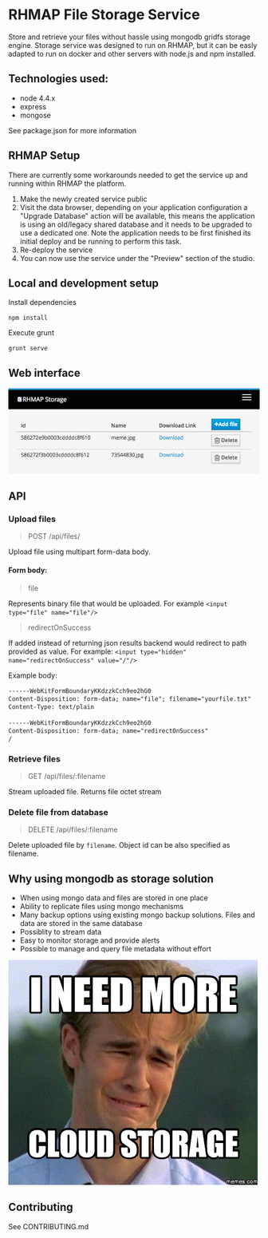 # RHMAP File Storage Service

Store and retrieve your files without hassle using mongodb gridfs storage engine.
Storage service was designed to run on RHMAP, but it can be easly adapted to run on docker and other servers with node.js and npm installed. 

## Technologies used:

- node 4.4.x
- express
- mongose 

See package.json for more information

## RHMAP Setup
There are currently some workarounds needed to get the service up and running within RHMAP the platform. 

1. Make the newly created service public
2. Visit the data browser, depending on your application configuration a "Upgrade Database" action will be available, this means the application is using an old/legacy shared database and it needs to be upgraded to use a dedicated one. Note the application needs to be first finished its initial deploy and be running to perform this task.
3. Re-deploy the service
4. You can now use the service under the "Preview" section of the studio. 

## Local and development setup

Install dependencies
    
    npm install

Execute grunt 

    grunt serve 

## Web interface

![](./images/mainview.png)

## API

### Upload files 
> POST /api/files/

Upload file using multipart form-data body.

#### Form body:
    
> file 

Represents binary file that would be uploaded.
For example `<input type="file" name="file"/>`
    
> redirectOnSuccess

If added instead of returning json results backend would redirect to path provided as value.
For example: `<input type="hidden" name="redirectOnSuccess" value="/"/>`
    

Example body:
```
------WebKitFormBoundaryKKdzzkCch9eo2hG0
Content-Disposition: form-data; name="file"; filename="yourfile.txt"
Content-Type: text/plain

------WebKitFormBoundaryKKdzzkCch9eo2hG0
Content-Disposition: form-data; name="redirectOnSuccess"
/
```

### Retrieve files 
> GET /api/files/:filename

Stream uploaded file. Returns file octet stream 

### Delete file from database

> DELETE /api/files/:filename

Delete uploaded file by `filename`. Object id can be also specified as filename.

## Why using mongodb as storage solution

- When using mongo data and files are stored in one place
- Ability to replicate files using mongo mechanisms
- Many backup options using existing mongo backup solutions. Files and data are stored in the same database
- Possiblity to stream data
- Easy to monitor storage and provide alerts
- Possible to manage and query file metadata without effort

![](./images/meme.png)

## Contributing

See CONTRIBUTING.md 
